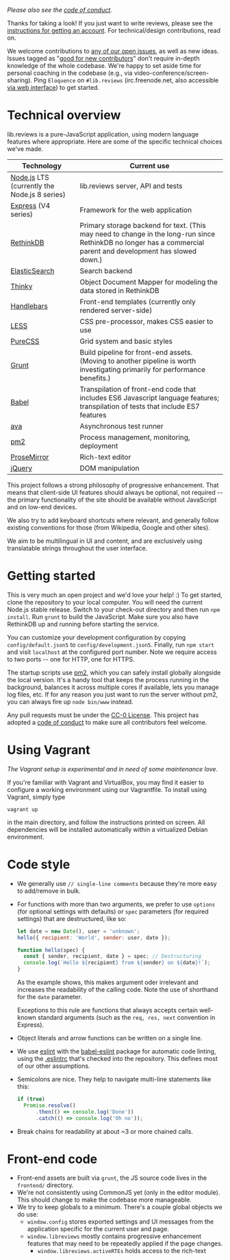*Please also see the [code of conduct](https://github.com/eloquence/lib.reviews/blob/master/CODE_OF_CONDUCT.md).*

Thanks for taking a look! If you just want to write reviews, please see the [instructions for getting an account](https://lib.reviews/register). For technical/design contributions, read on.

We welcome contributions to [any of our open issues](https://github.com/eloquence/lib.reviews/issues), as well as new ideas. Issues tagged as "[good for new contributors](https://github.com/eloquence/lib.reviews/issues?q=is%3Aissue+is%3Aopen+label%3A%22good+for+new+contributors%22)" don't require in-depth knowledge of the whole codebase. We're happy to set aside time for personal coaching in the codebase (e.g., via video-conference/screen-sharing). Ping `Eloquence` on `#lib.reviews` (irc.freenode.net, also accessible [via web interface](https://matrix.to/#/#lib.reviews:matrix.org)) to get started.

# Technical overview

lib.reviews is a pure-JavaScript application, using modern language features where appropriate. Here are some of the specific technical choices we've made.

| Technology                               | Current use                              |
| ---------------------------------------- | ---------------------------------------- |
| [Node.js](https://nodejs.org/en/) LTS (currently the Node.js 8 series) | lib.reviews server, API and tests        |
| [Express](https://expressjs.com/) (V4 series) | Framework for the web application        |
| [RethinkDB](https://rethinkdb.com/)      | Primary storage backend for text. (This may need to change in the long-run since RethinkDB no longer has a commercial parent and development has slowed down.) |
| [ElasticSearch](https://www.elastic.co/) | Search backend                           |
| [Thinky](http://thinky.io/)              | Object Document Mapper for modeling the data stored in RethinkDB |
| [Handlebars](http://handlebarsjs.com/)   | Front-end templates (currently only rendered server-side) |
| [LESS](http://lesscss.org/)              | CSS pre-processor, makes CSS easier to use |
| [PureCSS](https://purecss.io/)           | Grid system and basic styles             |
| [Grunt](https://gruntjs.com/)            | Build pipeline for front-end assets. (Moving to another pipeline is worth investigating primarily for performance benefits.) |
| [Babel](https://babeljs.io/)             | Transpilation of front-end code that includes ES6 Javascript language features; transpilation of tests that include ES7 features |
| [ava](https://github.com/avajs/ava)      | Asynchronous test runner                 |
| [pm2](http://pm2.keymetrics.io/)         | Process management, monitoring, deployment |
| [ProseMirror](http://prosemirror.net/)   | Rich-text editor                         |
| [jQuery](https://jquery.com/)            | DOM manipulation                         |

This project follows a strong philosophy of progressive enhancement. That means that client-side UI features should always be optional, not required -- the primary functionality of the site should be available without JavaScript and on low-end devices.

We also try to add keyboard shortcuts where relevant, and generally follow existing conventions for those (from Wikipedia, Google and other sites).

We aim to be multilingual in UI and content, and are exclusively using translatable strings throughout the user interface.

# Getting started

This is very much an open project and we'd love your help! :) To get started, clone the repository to your local computer. You will need the current Node.js stable release. Switch to your check-out directory and then run `npm install`. Run `grunt` to build the JavaScript. Make sure you also have RethinkDB up and running before starting the service.

You can customize your development configuration by copying `config/default.json5` to `config/development.json5`. Finally, run `npm start` and visit `localhost` at the configured port number. Note we require access to two ports -- one for HTTP, one for HTTPS.

The startup scripts use [pm2](https://www.npmjs.com/package/pm2), which you can safely install globally alongside the local version. It's a handy tool that keeps the process running in the background, balances it across multiple cores if available, lets you manage log files, etc. If for any reason you just want to run the server without pm2, you can always fire up `node bin/www` instead.

Any pull requests must be under the [CC-0 License](./LICENSE). This project has adopted a [code of conduct](./CODE_OF_CONDUCT.md) to make sure all contributors feel welcome.

# Using Vagrant

*The Vagrant setup is experimental and in need of some maintenance love.*

If you're familiar with Vagrant and VirtualBox, you may find it easier to configure a working environment using our Vagrantfile. To install using Vagrant, simply type

`vagrant up`

in the main directory, and follow the instructions printed on screen. All dependencies will be installed automatically within a virtualized Debian environment.

# Code style

- We generally use `// single-line comments` because they're more easy to add/remove in bulk.

- For functions with more than two arguments, we prefer to use `options` (for optional settings with defaults) or `spec` parameters (for required settings) that are destructured, like so:

  ```javascript
  let date = new Date(), user = 'unknown';
  hello({ recipient: 'World', sender: user, date });

  function hello(spec) {
    const { sender, recipient, date } = spec; // Destructuring
    console.log(`Hello ${recipient} from ${sender} on ${date}!`);
  }
  ```

  As the example shows, this makes argument oder irrelevant and increases the readability of the calling code. Note the use of shorthand for the `date` parameter.

  Exceptions to this rule are functions that always accepts certain well-known standard arguments (such as the `req, res, next` convention in Express).

- Object literals and arrow functions can be written on a single line.

- We use [eslint](http://eslint.org/)  with the [babel-eslint](https://github.com/babel/babel-eslint) package for automatic code linting, using the [.eslintrc](https://github.com/eloquence/lib.reviews/blob/master/.eslintrc.json) that's checked into the repository. This defines most of our other assumptions.

- Semicolons are nice. They help to navigate multi-line statements like this:

  ````javascript
  if (true)
    Promise.resolve()
    	.then(() => console.log('Done'))
    	.catch(() => console.log('Oh no'));
  ````

- Break chains for readability at about ~3 or more chained calls.

# Front-end code

- Front-end assets are built via `grunt`, the JS source code lives in the `frontend/` directory.
- We're not consistently using CommonJS yet (only in the editor module). This should change to make the codebase more manageable.
- We try to keep globals to a minimum. There's a couple global objects we do use:
  - `window.config` stores exported settings and UI messages from the application specific for the current user and page.
  - `window.libreviews` mostly contains progressive enhancement features that may need to be repeatedly applied if the page changes.
    - `window.libreviews.activeRTEs` holds access to the rich-text
